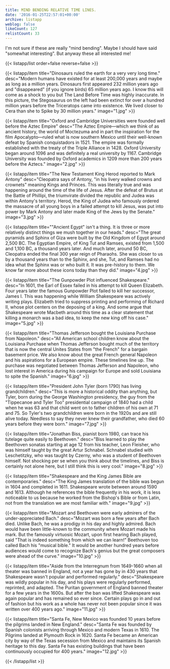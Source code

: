 ```yaml
---
title: MIND BENDING RELATIVE TIME LINES.
date: '2016-01-25T22:57:01+00:00'
archive: listapp
weblog: false
likeCount: 127
relistCount: 33
---
```


I'm not sure if these are really "mind bending". Maybe I should have said "somewhat interesting". But anyway these all interested me!

<!--more-->

{{< listapp/list order=false reverse=false >}}

   {{< listapp/item title="Dinosaurs ruled the earth for a very very long time."
      desc="Modern humans have existed for at least 200,000 years and maybe as long as a million years. Dinosaurs first appeared 232 million years ago and \"disappeared\" (if you ignore birds) 65 million years ago. I know this will come as a shock to you but The Land Before Time was highly inaccurate. In this picture, the Stegosaurus on the left had been extinct for over a hundred million years before the Triceratops came into existence. We lived closer to Cera than she to Spike by 30 million years."
      image="1.jpg" >}}

   {{< listapp/item title="Oxford and Cambridge Universities were founded well before the Aztec Empire"
      desc="The Aztec Empire—which we think of as ancient history, the world of Moctezuma and in part the inspiration for the film Apocalypto—ruled what is now southern Mexico until their well-known defeat by Spanish conquistadors in 1521. The empire was formally established with the treaty of the Triple Alliance in 1428. Oxford University began around 1096 and was definitely a real university by 1167. Cambridge University was founded by Oxford academics in 1209 more than 200 years before the Aztecs."
      image="2.jpg" >}}

   {{< listapp/item title="The New Testament King Herod reported to Mark Antony"
      desc="Cleopatra says of Antony, \"in his livery walked crowns and crownets\" meaning Kings and Princes. This was literally true and was happening around the time of the life of Jesus. After the defeat of Brutus at the Battle of Phillipi, the triumvirate divided the republic and Judea was within Antony's territory. Herod, the King of Judea who famously ordered the massacre of all young boys in a failed attempt to kill Jesus, was put into power by Mark Antony and later made King of the Jews by the Senate."
      image="3.jpg" >}}

   {{< listapp/item title="\"Ancient Egypt\" isn't a thing. It is three or more relatively distinct things we mush together in our heads."
      desc="The great pyramids and Sphinx of Giza were built by the Old Kingdom of Egypt around 2,500 BC. The Egyptian Empire, of King Tut and Ramses, existed from 1,500 and 1,100 BC, a thousand years later. And much later, around 50 BC, Cleopatra ended the final 300 year reign of Pharaohs. She was closer to us by a thousand years than to the Sphinx, and she, Tut, and Ramses had no idea what the Sphinx was or who built it. It was pre-history to them. We know far more about these icons today than they did."
      image="4.jpg" >}}

   {{< listapp/item title="The Gunpowder Plot influenced Shakespeare."
      desc="In 1601, the Earl of Essex failed in his attempt to kill Queen Elizabeth. Four years later the famous Gunpowder Plot failed to kill her successor, James I. This was happening while William Shakespeare was actively writing plays. Elizabeth tried to suppress printing and performing of Richard II, whose plot centers on the deposing of a king. And some argue that Shakespeare wrote Macbeth around this time as a clear statement that killing a monarch was a bad idea, to keep the new king off his case."
      image="5.jpg" >}}

   {{< listapp/item title="Thomas Jefferson bought the Louisiana Purchase from Napoleon."
      desc="All American school children know about the Louisiana Purchase when Thomas Jefferson bought much of the territory that is now the central Unites States from \"the French\" for a bargain basement price. We also know about the great French general Napoleon and his aspirations for a European empire. These timelines line up. The purchase was negotiated between Thomas Jefferson and Napoleon, who lost interest in America during his campaign for Europe and sold Louisiana to spite the Spanish."
      image="6.jpg" >}}

   {{< listapp/item title="President John Tyler (born 1790) has living grandchildren."
      desc="This is more a historical oddity than anything, but Tyler, born during the George Washington presidency, the guy from the \"Tippecanoe and Tyler Too\" presidential campaign of 1840 had a child when he was 63 and that child went on to father children of his own at 71 and 75. So Tyler's two grandchildren were born in the 1920s and are still alive today. Needless to say they never knew their grandfather, who died 60 years before they were born."
      image="7.jpg" >}}

   {{< listapp/item title="Jonathan Biss, pianist born 1980, can trace his tutelage quite easily to Beethoven."
      desc="Biss learned to play the Beethoven sonatas starting at age 12 from his teacher, Leon Fleisher, who was himself taught by the great Artur Schnabel. Schnabel studied with Leschetitzky, who was taught by Czerny, who was a student of Beethoven himself. Not shocking per se when you think about the timelines, and Biss is certainly not alone here, but I still think this is very cool."
      image="8.jpg" >}}

   {{< listapp/item title="Shakespeare and the King James Bible are contemporaries."
      desc="The King James translation of the bible was begun in 1604 and completed in 1611. Shakespeare wrote between around 1590 and 1613. Although he references the bible frequently in his work, it is less noticeable to us because he worked from the Bishop's Bible or from Latin, not from the translation we are most familiar with."
      image="9.jpg" >}}

   {{< listapp/item title="Mozart and Beethoven were early admirers of the under-appreciated Bach."
      desc="Mozart was born a few years after Bach died. Unlike Bach, he was a prodigy in his day and highly admired. Bach would have been little-known to the community where Mozart made his mark. But the famously virtuosic Mozart, upon first hearing Bach played, said \"That is indeed something from which we can learn!\" Beethoven too called Bach his \"musical bible.\" It would be another hundred years before audiences would come to recognize Bach's genius but the great composers were ahead of the curve."
      image="10.jpg" >}}

   {{< listapp/item title="Aside from the Interregnum from 1649-1660 when all theater was banned in England, not a year has gone by in 430 years that Shakespeare wasn't popular and performed regularly."
      desc="Shakespeare was wildly popular in his day, and his plays were regularly performed, reprinted, and adapted. The Puritan government of England banned theater for a few years in the 1600s. But after the ban was lifted Shakespeare was again popular and has remained so ever since. Certain plays go in and out of fashion but his work as a whole has never not been popular since it was written over 400 years ago."
      image="11.jpg" >}}

   {{< listapp/item title="Santa Fe, New Mexico was founded 10 years before the pilgrims landed in New England."
      desc="Santa Fe was founded by Spanish colonists arriving through Mexico and modern Texas in 1610. The Pilgrims landed at Plymouth Rock in 1620. Santa Fe became an American city by way of the Texas secession from Mexico and maintains its Spanish heritage to this day. Santa Fe has existing buildings that have been continuously occupied for 400 years."
      image="12.jpg" >}}

{{< /listapp/list >}}
